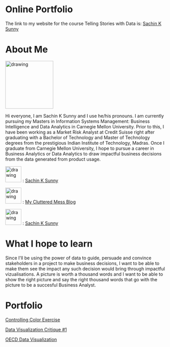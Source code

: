 # Online Portfolio

The link to my website for the course Telling Stories with Data is: 
[Sachin K Sunny](https://sachinksunny.github.io/Sachin-K-Sunny/)

# About Me
<img src="https://user-images.githubusercontent.com/56980097/72670390-d6707680-3a0a-11ea-89d9-3c61ea723e84.png" alt="drawing" width="150"/>

Hi everyone, I am Sachin K Sunny and I use he/his pronouns. I am currently pursuing my Masters in Information Systems Management: Business Intelligence and Data Analytics in Carnegie Mellon University. Prior to this, I have been working as a Market Risk Analyst at Credit Suisse right after graduating with a Bachelor of Technology and Master of Technology degrees from the prestigious Indian Institute of Technology, Madras. Once I graduate from Carnegie Mellon University, I hope to pursue a career in Business Analytics or Data Analytics to draw impactful business decisions from the data generated from product usage.

<img src="https://user-images.githubusercontent.com/56980097/72670713-c9ee1d00-3a0e-11ea-9848-7bd719201f11.png" alt="drawing" height="50"/> : [Sachin K Sunny](https://www.facebook.com/SachinKSunny1110)

<img src="https://user-images.githubusercontent.com/56980097/72670634-a5de0c00-3a0d-11ea-8339-f7ce800829f0.png" alt="drawing" height="50"/> : [My Cluttered Mess Blog](http://myclutteredmess.blogspot.com/)

<img src="https://user-images.githubusercontent.com/56980097/72670687-8c898f80-3a0e-11ea-9c8a-c1c020948d8d.png" alt="drawing" height="50"/> : [Sachin K Sunny](https://www.linkedin.com/in/sachinksunny/)


# What I hope to learn
Since I'll be using the power of data to guide, persuade and convince stakeholders in a project to make business decisions, I want to be able to make them see the impact any such decision would bring through impactful vizualisations. A picture is worth a thousand words and I want to be able to show the right picture and say the right thousand words that go with the picture to be a succesful Business Analyst.

# Portfolio
[Controlling Color Exercise](https://github.com/SachinKSunny/Sachin-K-Sunny/files/4083419/Controlling.Color.pdf)

[Data Visualization Critique #1](https://github.com/SachinKSunny/Sachin-K-Sunny/files/4083587/Sachin.Kalayathankal.Sunny.-.Critique.1_.Economist.bar.chart.The.Good.Charts.Matrix.xlsx)

[OECD Data Visualization](https://github.com/SachinKSunny/Sachin-K-Sunny/OECDDataVisualization.md)
